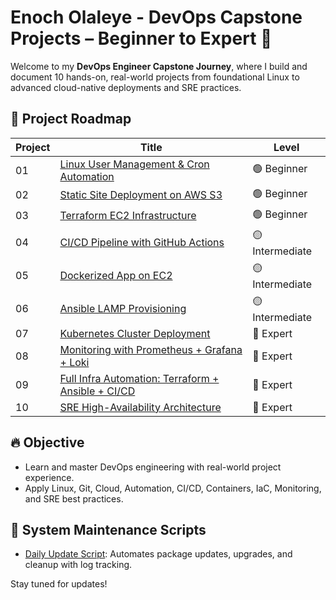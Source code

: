 # **Enoch Olaleye - DevOps Capstone Projects – Beginner to Expert** 📂


Welcome to my **DevOps Engineer Capstone Journey**, where I build and document 10 hands-on, real-world projects from foundational Linux to advanced cloud-native deployments and SRE practices.

## 🧭 Project Roadmap

| Project | Title | Level |
|--------|-------|--------|
| 01 | [Linux User Management & Cron Automation](./01-linux-user-cron) | 🟢 Beginner |
| 02 | [Static Site Deployment on AWS S3](./02-static-site-s3) | 🟢 Beginner |
| 03 | [Terraform EC2 Infrastructure](./03-terraform-ec2) | 🟢 Beginner |
| 04 | [CI/CD Pipeline with GitHub Actions](./04-ci-cd-pipeline) | 🟡 Intermediate |
| 05 | [Dockerized App on EC2](./05-dockerized-app) | 🟡 Intermediate |
| 06 | [Ansible LAMP Provisioning](./06-ansible-lamp) | 🟡 Intermediate |
| 07 | [Kubernetes Cluster Deployment](./07-k8s-cluster) | 🔴 Expert |
| 08 | [Monitoring with Prometheus + Grafana + Loki](./08-monitoring-logging) | 🔴 Expert |
| 09 | [Full Infra Automation: Terraform + Ansible + CI/CD](./09-infra-automation) | 🔴 Expert |
| 10 | [SRE High-Availability Architecture](./10-sre-high-availability) | 🔴 Expert |

## 🔥 Objective

- Learn and master DevOps engineering with real-world project experience.
- Apply Linux, Git, Cloud, Automation, CI/CD, Containers, IaC, Monitoring, and SRE best practices.

## 🔧 System Maintenance Scripts

- [Daily Update Script](system-maintenance/README.md): Automates package updates, upgrades, and cleanup with log tracking.



Stay tuned for updates!
